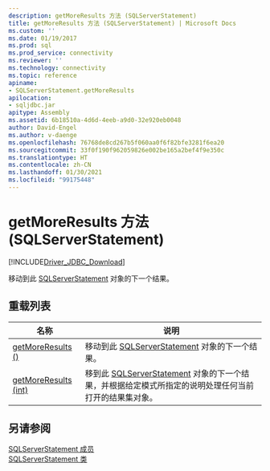 ```yaml
---
description: getMoreResults 方法 (SQLServerStatement)
title: getMoreResults 方法 (SQLServerStatement) | Microsoft Docs
ms.custom: ''
ms.date: 01/19/2017
ms.prod: sql
ms.prod_service: connectivity
ms.reviewer: ''
ms.technology: connectivity
ms.topic: reference
apiname:
- SQLServerStatement.getMoreResults
apilocation:
- sqljdbc.jar
apitype: Assembly
ms.assetid: 6b18510a-4d6d-4eeb-a9d0-32e920eb0048
author: David-Engel
ms.author: v-daenge
ms.openlocfilehash: 76768de8cd267b5f060aa0f6f82bfe3281f6ea20
ms.sourcegitcommit: 33f0f190f962059826e002be165a2bef4f9e350c
ms.translationtype: HT
ms.contentlocale: zh-CN
ms.lasthandoff: 01/30/2021
ms.locfileid: "99175448"
---
```

# <a name="getmoreresults-method-sqlserverstatement"></a>getMoreResults 方法 (SQLServerStatement)
[!INCLUDE[Driver_JDBC_Download](../../../includes/driver_jdbc_download.md)]

  移动到此 [SQLServerStatement](../../../connect/jdbc/reference/sqlserverstatement-class.md) 对象的下一个结果。  
  
## <a name="overload-list"></a>重载列表  
  
|名称|说明|  
|----------|-----------------|  
|[getMoreResults ()](../../../connect/jdbc/reference/getmoreresults-method.md)|移动到此 [SQLServerStatement](../../../connect/jdbc/reference/sqlserverstatement-class.md) 对象的下一个结果。|  
|[getMoreResults (int)](../../../connect/jdbc/reference/getmoreresults-method-int.md)|移到此 [SQLServerStatement](../../../connect/jdbc/reference/sqlserverstatement-class.md) 对象的下一个结果，并根据给定模式所指定的说明处理任何当前打开的结果集对象。|  
  
## <a name="see-also"></a>另请参阅  
 [SQLServerStatement 成员](../../../connect/jdbc/reference/sqlserverstatement-members.md)   
 [SQLServerStatement 类](../../../connect/jdbc/reference/sqlserverstatement-class.md)  
  
  

